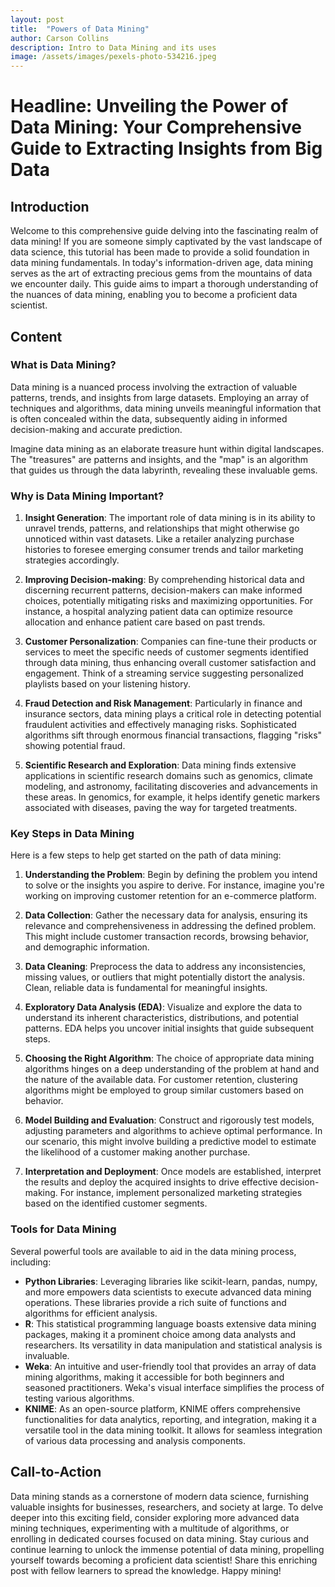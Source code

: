 ```yaml
---
layout: post
title:  "Powers of Data Mining"
author: Carson Collins
description: Intro to Data Mining and its uses
image: /assets/images/pexels-photo-534216.jpeg
---
```


# Headline: Unveiling the Power of Data Mining: Your Comprehensive Guide to Extracting Insights from Big Data

## Introduction
Welcome to this comprehensive guide delving into the fascinating realm of data mining! If you are someone simply captivated by the vast landscape of data science, this tutorial has been made to provide a solid foundation in data mining fundamentals. In today's information-driven age, data mining serves as the art of extracting precious gems from the mountains of data we encounter daily. This guide aims to impart a thorough understanding of the nuances of data mining, enabling you to become a proficient data scientist.

## Content

### What is Data Mining?
Data mining is a nuanced process involving the extraction of valuable patterns, trends, and insights from large datasets. Employing an array of techniques and algorithms, data mining unveils meaningful information that is often concealed within the data, subsequently aiding in informed decision-making and accurate prediction.

Imagine data mining as an elaborate treasure hunt within digital landscapes. The "treasures" are patterns and insights, and the "map" is an algorithm that guides us through the data labyrinth, revealing these invaluable gems.

### Why is Data Mining Important?
1. **Insight Generation**: The important role of data mining is in its ability to unravel trends, patterns, and relationships that might otherwise go unnoticed within vast datasets. Like a retailer analyzing purchase histories to foresee emerging consumer trends and tailor marketing strategies accordingly.
   
2. **Improving Decision-making**: By comprehending historical data and discerning recurrent patterns, decision-makers can make informed choices, potentially mitigating risks and maximizing opportunities. For instance, a hospital analyzing patient data can optimize resource allocation and enhance patient care based on past trends.

3. **Customer Personalization**: Companies can fine-tune their products or services to meet the specific needs of customer segments identified through data mining, thus enhancing overall customer satisfaction and engagement. Think of a streaming service suggesting personalized playlists based on your listening history.

4. **Fraud Detection and Risk Management**: Particularly in finance and insurance sectors, data mining plays a critical role in detecting potential fraudulent activities and effectively managing risks. Sophisticated algorithms sift through enormous financial transactions, flagging "risks" showing potential fraud.

5. **Scientific Research and Exploration**: Data mining finds extensive applications in scientific research domains such as genomics, climate modeling, and astronomy, facilitating discoveries and advancements in these areas. In genomics, for example, it helps identify genetic markers associated with diseases, paving the way for targeted treatments.

### Key Steps in Data Mining
Here is a few steps to help get started on the path of data mining:

1. **Understanding the Problem**: Begin by defining the problem you intend to solve or the insights you aspire to derive. For instance, imagine you're working on improving customer retention for an e-commerce platform.

2. **Data Collection**: Gather the necessary data for analysis, ensuring its relevance and comprehensiveness in addressing the defined problem. This might include customer transaction records, browsing behavior, and demographic information.

3. **Data Cleaning**: Preprocess the data to address any inconsistencies, missing values, or outliers that might potentially distort the analysis. Clean, reliable data is fundamental for meaningful insights.

4. **Exploratory Data Analysis (EDA)**: Visualize and explore the data to understand its inherent characteristics, distributions, and potential patterns. EDA helps you uncover initial insights that guide subsequent steps.

5. **Choosing the Right Algorithm**: The choice of appropriate data mining algorithms hinges on a deep understanding of the problem at hand and the nature of the available data. For customer retention, clustering algorithms might be employed to group similar customers based on behavior.

6. **Model Building and Evaluation**: Construct and rigorously test models, adjusting parameters and algorithms to achieve optimal performance. In our scenario, this might involve building a predictive model to estimate the likelihood of a customer making another purchase.

7. **Interpretation and Deployment**: Once models are established, interpret the results and deploy the acquired insights to drive effective decision-making. For instance, implement personalized marketing strategies based on the identified customer segments.

### Tools for Data Mining
Several powerful tools are available to aid in the data mining process, including:
- **Python Libraries**: Leveraging libraries like scikit-learn, pandas, numpy, and more empowers data scientists to execute advanced data mining operations. These libraries provide a rich suite of functions and algorithms for efficient analysis.
- **R**: This statistical programming language boasts extensive data mining packages, making it a prominent choice among data analysts and researchers. Its versatility in data manipulation and statistical analysis is invaluable.
- **Weka**: An intuitive and user-friendly tool that provides an array of data mining algorithms, making it accessible for both beginners and seasoned practitioners. Weka's visual interface simplifies the process of testing various algorithms.
- **KNIME**: As an open-source platform, KNIME offers comprehensive functionalities for data analytics, reporting, and integration, making it a versatile tool in the data mining toolkit. It allows for seamless integration of various data processing and analysis components.

## Call-to-Action
Data mining stands as a cornerstone of modern data science, furnishing valuable insights for businesses, researchers, and society at large. To delve deeper into this exciting field, consider exploring more advanced data mining techniques, experimenting with a multitude of algorithms, or enrolling in dedicated courses focused on data mining. Stay curious and continue learning to unlock the immense potential of data mining, propelling yourself towards becoming a proficient data scientist! Share this enriching post with fellow learners to spread the knowledge. Happy mining!


























































